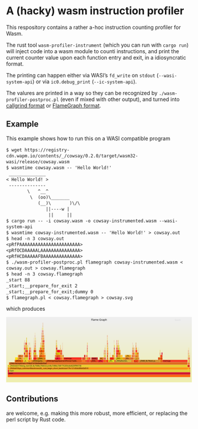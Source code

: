 A (hacky) wasm instruction profiler
===================================

This respository contains a rather a-hoc instruction counting profiler for Wasm.

The rust tool `wasm-profiler-instrument` (which you can run with `cargo run`)
will inject code into a wasm module to counti instructions, and print the
current counter value upon each function entry and exit, in a idiosyncratic format.

The printing can happen either via WASI’s `fd_write` on `stdout`
(`--wasi-system-api`) or via `ic0.debug_print` (`--ic-system-api`).

The valures are printed in a way so they can be recognized by
`./wasm-profiler-postproc.pl` (even if mixed with other output), and turned
into [callgrind format] or [FlameGraph format].

[callgrind format]: https://valgrind.org/docs/manual/cl-format.html
[FlameGraph format]: https://github.com/brendangregg/FlameGraph

## Example

This example shows how to run this on a WASI compatible program

```
$ wget https://registry-cdn.wapm.io/contents/_/cowsay/0.2.0/target/wasm32-wasi/release/cowsay.wasm
$ wasmtime cowsay.wasm -- 'Hello World!'
 ______________
< Hello World! >
 --------------
        \   ^__^
         \  (oo)\_______
            (__)\       )\/\
               ||----w |
                ||     ||
$ cargo run -- -i cowsay.wasm -o cowsay-instrumented.wasm --wasi-system-api
$ wasmtime cowsay-instrumented.wasm -- 'Hello World!' > cowsay.out
$ head -n 3 cowsay.out
<pRfPAAAAAAAAAAAAAAAAAAAAAAA>
<pRfOCDAAAAALAAAAAAAAAAAAAAA>
<pRfHCDAAAAAFBAAAAAAAAAAAAAA>
$ ./wasm-profiler-postproc.pl flamegraph cowsay-instrumented.wasm < cowsay.out > cowsay.flamegraph
$ head -n 3 cowsay.flamegraph
_start 88
_start;__prepare_for_exit 2
_start;__prepare_for_exit;dummy 0
$ flamegraph.pl < cowsay.flamegraph > cowsay.svg
```

which produces

![A flamegraph for [cowsay](https://wapm.io/package/cowsay)](cowsay.svg)

## Contributions

are welcome, e.g. making this more robust, more efficient, or replacing the perl script by Rust code.
